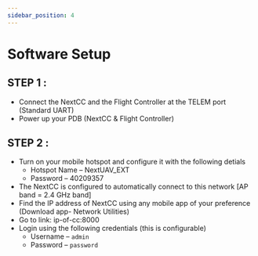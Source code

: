 ```yaml
---
sidebar_position: 4
---
```


# Software Setup

## STEP 1 :

- Connect the NextCC and the Flight Controller at the TELEM port (Standard UART)
- Power up your PDB (NextCC & Flight Controller)

## STEP 2 :

- Turn on your mobile hotspot and configure it with the following detials
    - Hotspot Name – NextUAV\_EXT
    - Password – 40209357
- The NextCC is configured to automatically connect to this network [AP band = 2.4 GHz band]
- Find the IP address of NextCC using any mobile app of your preference (Download app- Network Utilities)
- Go to link: ip-of-cc:8000
- Login using the following credentials (this is configurable)
    - Username – `admin`
    - Password – `password`
